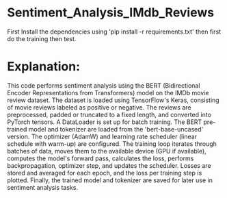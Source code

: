
# Sentiment_Analysis_IMdb_Reviews
First Install the dependencies using 'pip install -r requirements.txt' then first do the training then test.
# Explanation:
This code performs sentiment analysis using the BERT (Bidirectional Encoder Representations from Transformers) model on the IMDb movie review dataset. The dataset is loaded using TensorFlow's Keras, consisting of movie reviews labeled as positive or negative. The reviews are preprocessed, padded or truncated to a fixed length, and converted into PyTorch tensors. A DataLoader is set up for batch training. The BERT pre-trained model and tokenizer are loaded from the 'bert-base-uncased' version. The optimizer (AdamW) and learning rate scheduler (linear schedule with warm-up) are configured. The training loop iterates through batches of data, moves them to the available device (GPU if available), computes the model's forward pass, calculates the loss, performs backpropagation, optimizer step, and updates the scheduler. Losses are stored and averaged for each epoch, and the loss per training step is plotted. Finally, the trained model and tokenizer are saved for later use in sentiment analysis tasks.
